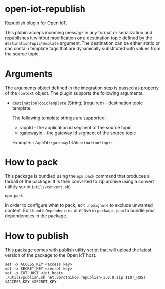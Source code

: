 # open-iot-republish
Republish plugin for Open IoT.

This plubin acceps incoming message in any format or serialization and republishes it
wihtout modification on a destination topic defined by the `destinationTopicTemplate` 
argument. The destination can be either static or can contain template tags that are
dynamically substituted with values from the source topic.

# Arguments
The arguments object defined in the integration step is passed as property
of the `context` object. The plugin supports the following arguments:
* `destinationTopicTemplate` (String) (required) - destination topic template. 

  The following template strings are supported:
  * :appId - the application id segment of the source topic
  * :gatewayId - the gateway id segment of the source topic

  Example: `:/appId/:gatewayId/destination/topic`

# How to pack
This package is bundled using the `npm pack` command that produces
a tarball of the package. It is then converted to zip archive using
a convert utiltity script (`utils/convert.sh`)
```fish
npm pack
```

In order to configure what to pack, edit `.npmignore` to exclude unwanted content.
Edit `bundleDependencies` directive in `package.json` to bundle your dependencies in the package.

# How to publish
This package comes with publish utility script that will upload the latest
version of the package to the Open IoT host.
```fish
set -x ACCESS_KEY <access key>
set -x SECRET_KEY <secret key>
set -x IOT_HOST <iot host>
./utils/publish.sh net.vorotnikov.republish-1.0.0.zip $IOT_HOST $ACCESS_KEY $SECRET_KEY
```
